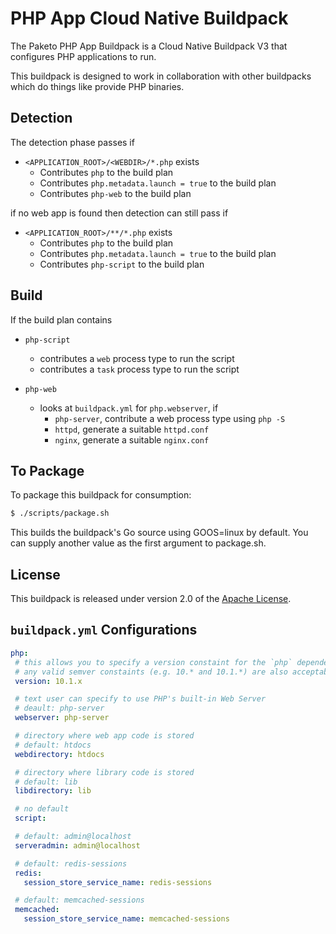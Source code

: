 # PHP App Cloud Native Buildpack

The Paketo PHP App Buildpack is a Cloud Native Buildpack V3 that configures PHP applications to run.

This buildpack is designed to work in collaboration with other buildpacks which do things like provide PHP binaries.

## Detection

The detection phase passes if

- `<APPLICATION_ROOT>/<WEBDIR>/*.php` exists
  - Contributes `php` to the build plan
  - Contributes `php.metadata.launch = true` to the build plan
  - Contributes `php-web` to the build plan

if no web app is found then detection can still pass if

- `<APPLICATION_ROOT>/**/*.php` exists
  - Contributes `php` to the build plan
  - Contributes `php.metadata.launch = true` to the build plan
  - Contributes `php-script` to the build plan

## Build

If the build plan contains

- `php-script`
  - contributes a `web` process type to run the script
  - contributes a `task` process type to run the script

- `php-web`
  - looks at `buildpack.yml` for `php.webserver`, if
    - `php-server`, contribute a web process type using `php -S`
    - `httpd`, generate a suitable `httpd.conf`
    - `nginx`, generate a suitable `nginx.conf`

## To Package

To package this buildpack for consumption:

```bash
$ ./scripts/package.sh
```

This builds the buildpack's Go source using GOOS=linux by default. You can supply another value as the first argument to package.sh.

## License
This buildpack is released under version 2.0 of the [Apache License][a].

[a]: http://www.apache.org/licenses/LICENSE-2.0

 ## `buildpack.yml` Configurations

 ```yaml
 php:
  # this allows you to specify a version constaint for the `php` dependency
  # any valid semver constaints (e.g. 10.* and 10.1.*) are also acceptable
  version: 10.1.x

  # text user can specify to use PHP's built-in Web Server
  # deault: php-server
  webserver: php-server

  # directory where web app code is stored
  # default: htdocs
  webdirectory: htdocs

  # directory where library code is stored
  # default: lib
  libdirectory: lib

  # no default
  script:

  # default: admin@localhost
  serveradmin: admin@localhost

  # default: redis-sessions
  redis:
    session_store_service_name: redis-sessions

  # default: memcached-sessions
  memcached:
    session_store_service_name: memcached-sessions
```
